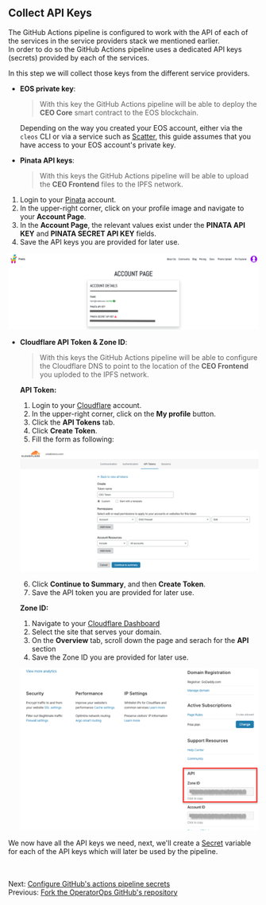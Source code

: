 ## Collect API Keys  

The GitHub Actions pipeline is configured to work with the API of each of the services in the service providers stack we mentioned earlier.  
In order to do so the GitHub Actions pipeline uses a dedicated API keys (secrets) provided by each of the services.  

In this step we will collect those keys from the different service providers. 

- **EOS private key**:  
  > With this key the GitHub Actions pipeline will be able to deploy the **CEO Core** smart contract to the EOS blockchain.  
  
  Depending on the way you created your EOS account, either via the ```cleos``` CLI or via a service such as [Scatter](https://support.get-scatter.com/article/33-creating-an-eos-account), this guide assumes that you have access to your EOS account's private key.

- **Pinata API keys**:
  > With this keys the GitHub Actions pipeline will be able to upload the **CEO Frontend** files to the IPFS network.
   
1. Login to your [Pinata](https://pinata.cloud/signup) account.
2. In the upper-right corner, click on your profile image and navigate to your **Account Page**.
3. In the **Account Page**, the relevant values exist under the **PINATA API KEY** and **PINATA SECRET API KEY** fields.
4. Save the API keys you are provided for later use.

![Pinata account page](images/pinata.png)

- **Cloudflare API Token & Zone ID**:
  > With this keys the GitHub Actions pipeline will be able to configure the Cloudflare DNS to point to the location of the **CEO Frontend** you uploded to the IPFS network.

    **API Token:**
    1. Login to your [Cloudflare](https://dash.cloudflare.com/sign-up) account.
    2. In the upper-right corner, click on the **My profile** button.
    3. Click the **API Tokens** tab.
    4. Click  **Create Token**.
    5. Fill the form as following:

    ![Cloudflare create Api token](images/cloudflare-ceo-token.png)

    6. Click  **Continue to Summary**, and then **Create Token**.
    7. Save the API token you are provided for later use.

    **Zone ID:**
    1. Navigate to your [Cloudflare Dashboard](https://dash.cloudflare.com/)
    2. Select the site that serves your domain.
    3. On the **Overview** tab, scroll down the page and serach for the **API** section
    4. Save the Zone ID you are provided for later use.
    
    ![Cloudflare create Api token](images/cloudflare-zone-id.png)


We now have all the API keys we need, next, we'll create a [Secret](https://help.github.com/en/actions/automating-your-workflow-with-github-actions/creating-and-using-encrypted-secrets) variable for each of the API keys which will later be used by the pipeline.

<br/><br/>
Next: [Configure GitHub's actions pipeline secrets](08-create-secrets.md)  
Previous:  [Fork the OperatorOps GitHub's repository](06-fork-repo.md)  